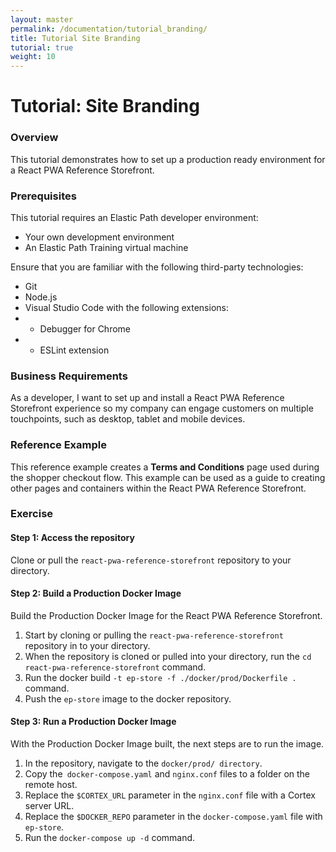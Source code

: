```yaml
---
layout: master
permalink: /documentation/tutorial_branding/
title: Tutorial Site Branding
tutorial: true
weight: 10
---
```

# Tutorial: Site Branding

### Overview

This tutorial demonstrates how to set up a production ready environment for a React PWA Reference Storefront.

### Prerequisites

This tutorial requires an Elastic Path developer environment:

* Your own development environment
* An Elastic Path Training virtual machine

Ensure that you are familiar with the following third-party technologies:

* Git
* Node.js
* Visual Studio Code with the following extensions:
*   * Debugger for Chrome
*   * ESLint extension

### Business Requirements

As a developer, I want to set up and install a React PWA Reference Storefront experience so my company can engage customers on multiple touchpoints, such as desktop, tablet and mobile devices.

### Reference Example

This reference example creates a **Terms and Conditions** page used during the shopper checkout flow. This example can be used as a guide to creating other pages and containers within the React PWA Reference Storefront.

### Exercise

#### Step 1: Access the repository

Clone or pull the `react-pwa-reference-storefront` repository to your directory.

#### Step 2: Build a Production Docker Image

Build the Production Docker Image for the React PWA Reference Storefront.

1. Start by cloning or pulling the `react-pwa-reference-storefront` repository in to your directory.
2. When the repository is cloned or pulled into your directory, run the `cd react-pwa-reference-storefront` command.
3. Run the docker build `-t ep-store -f ./docker/prod/Dockerfile .` command.
4. Push the `ep-store` image to the docker repository.

#### Step 3: Run a Production Docker Image

With the Production Docker Image built, the next steps are to run the image.

1. In the repository, navigate to the `docker/prod/ directory`.
2. Copy the` docker-compose.yaml` and `nginx.conf` files to a folder on the remote host.
3. Replace the `$CORTEX_URL` parameter in the `nginx.conf` file with a Cortex server URL.
4. Replace the `$DOCKER_REPO` parameter in the `docker-compose.yaml` file with `ep-store`.
5. Run the `docker-compose up -d` command.
